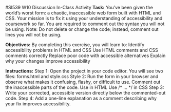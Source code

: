 #SI539 W10 Discussion In-Class Activity 
**Task:**
You’ve been given the world’s worst form: a chaotic, inaccessible web form built with HTML and CSS. Your mission is to fix it using your understanding of accessibility and coursework so far. 
You are required to comment out the syntax you will not be using. 
Note: Do not delete or change the code; instead, comment out lines you will not be using.

**Objectives:**
By completing this exercise, you will learn to:
Identify accessibility problems in HTML and CSS
Use HTML comments and CSS comments correctly
Replace poor code with accessible alternatives
Explain why your changes improve accessibility


**Instructions:**
Step 1: Open the project in your code editor. You will see two files: forms.html and style.css
Style 2: Run the form in your browser and observe what makes it confusing, flashy, or difficult to use.
Comment out the inaccessible parts of the code.
Use in <!-- --> HTML
Use /* ... */ in CSS
Step 3: Write your corrected, accessible version directly below the commented-out code.
Step 4: Add a one-line explanation as a comment describing why your fix improves accessibility.
